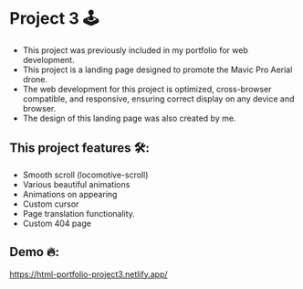 # Project 3 🕹

- This project was previously included in my portfolio for web development.
- This project is a landing page designed to promote the Mavic Pro Aerial drone.
- The web development for this project is optimized, cross-browser compatible, and responsive, ensuring correct display on any device and browser.
- The design of this landing page was also created by me.

## This project features 🛠:
- Smooth scroll (locomotive-scroll)
- Various beautiful animations
- Animations on appearing
- Custom cursor
- Page translation functionality.
- Custom 404 page


## Demo 🔥:
https://html-portfolio-project3.netlify.app/
